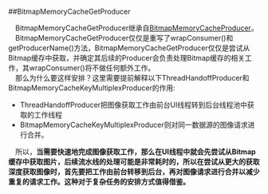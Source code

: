 ##BitmapMemoryCacheGetProducer

&#8195;BitmapMemoryCacheGetProducer继承自[BitmapMemoryCacheProducer](https://github.com/icemoonlol/fresco-research-stuff/blob/master/main-stuff/imagepipeline/BitmapMemoryCacheProducer.md)。   
&#8195;BitmapMemoryCacheGetProducer仅仅是重写了wrapConsumer()和getProducerName()方法，BitmapMemoryCacheGetProducer仅仅是尝试从Bitmap缓存中获取，并确定其后续的Producer会负责处理Bitmap缓存的相关工作，其wrapConsumer()将不做任何额外工作。   
&#8195;那么为什么要这样安排？这里需要提前解释以下ThreadHandoffProducer和BitmapMemoryCacheKeyMultiplexProducer的作用:   
- ThreadHandoffProducer把图像获取工作由前台UI线程转到后台线程池中获取的工作线程
- BitmapMemoryCacheKeyMultiplexProducer则对同一数据源的图像请求进行合并。  

&#8195;所以，**当需要快速地完成图像获取工作，那么在UI线程中就会先尝试从Bitmap缓存中获取图片，后续流水线的处理可能是非常耗时的，所以在尝试从更大的获取深度获取图像时，首先要把工作由前台转移到后台，再对图像请求进行合并以减少重复的请求工作。这种对于复杂任务的安排方式值得借鉴。**
